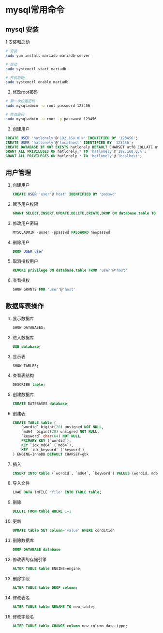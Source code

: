# mysql常用命令

## mysql 安装

1 安装和启动

``` sh
# 安装
sudo yum install mariadb mariadb-server

# 启动
sudo systemctl start mariadb

# 开机启动
sudo systemctl enable mariadb
```

2. 修改root密码

``` sh
# 第一次设置密码
sudo mysqladmin -u root password 123456

# 修改密码
sudo mysqladmin -u root -p password 123456
```

3. 创建用户

``` sql
CREATE USER 'hatlonely'@'192.168.0.%' IDENTIFIED BY '123456';
CREATE USER 'hatlonely'@'localhost' IDENTIFIED BY '123456';
CREATE DATABASE IF NOT EXISTS hatlonely DEFAULT CHARSET utf8 COLLATE utf8_general_ci;
GRANT ALL PRIVILEGES ON hatlonely.* TO 'hatlonely'@'192.168.0.%';
GRANT ALL PRIVILEGES ON hatlonely.* TO 'hatlonely'@'localhost';
```

## 用户管理

1. 创建用户

    ```sql
    CREATE USER 'user'@'host' IDENTIFIED BY 'passwd'
    ```

2. 赋予用户权限

    ```sql
    GRANT SELECT,INSERT,UPDATE,DELETE,CREATE,DROP ON database.table TO user@'host' IDENTIFIED BY 'passwd'
    ```

3. 修改用户密码

    ```sql
    MYSQLADMIN -uuser -ppasswd PASSWORD newpasswd
    ```

4. 删除用户

    ```sql
    DROP USER user
    ```

5. 取消授权用户

    ```sql
    REVOKE privilege ON database.table FROM 'user'@'host'
    ```

6. 查看授权

    ```sql
    SHOW GRANTS FOR 'user'@'host'
    ```

## 数据库表操作

1. 显示数据库

    ```sql
    SHOW DATABASES;
    ```

2. 进入数据库

    ```sql
    USE database;
    ```

3. 显示表

    ```
    SHOW TABLES;
    ```

4. 查看表结构

    ```sql
    DESCRIBE table;
    ```

5. 创建数据库

    ```sql
    CREATE DATEBASES database;
    ```

6. 创建表

    ```sql
    CREATE TABLE table (
        `wordid` bigint(20) unsigned NOT NULL,
        `md64` bigint(20) unsigned NOT NULL,
        `keyword` char(64) NOT NULL,
        PRIMARY KEY (`wordid`),
        KEY `idx_md64` (`md64`),
        KEY `idx_keyword` (`keyword`)
    ) ENGINE=InnoDB DEFAULT CHARSET=gbk
    ```

7. 插入

    ```sql
    INSERT INTO table (`wordid`, `md64`, `keyword`) VALUES (wordid, md64, keyword)
    ```

8. 导入文件

    ```sql
    LOAD DATA INFILE 'file' INTO TABLE table;
    ```

9. 删除

    ```sql
    DELETE FROM table WHERE 1=1
    ```

10. 更新

    ```sql
    UPDATE table SET column='value' WHERE condition
    ```

11. 删除数据库

    ```sql
    DROP DATABASE database
    ```

12. 修改表的存储引擎

    ```sql
    ALTER TABLE table ENGINE=engine;
    ```

13. 删除字段

    ```sql
    ALTER TABLE table DROP column;
    ```

14. 修改表名

    ```sql
    ALTER TABLE table RENAME TO new_table;
    ```

15. 修改字段名

    ```sql
    ALTER TABLE table CHANGE column new_column data_type;
    ```

